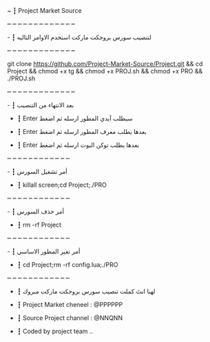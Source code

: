 ~ ┇ Project Market Source 

┉ ┉ ┉ ┉ ┉ ┉ ┉ ┉ ┉ ┉ ┉ ┉ ┉

‎- ┇ لتنصيب سورس بروجكت ماركت استخدم الاوامر التاليه

┉ ┉ ┉ ┉ ┉ ┉ ┉ ┉ ┉ ┉ ┉ ┉ ┉

git clone https://github.com/Project-Market-Source/Project.git && cd Project && chmod +x tg && chmod +x PROJ.sh && chmod +x PRO && ./PROJ.sh

┉ ┉ ┉ ┉ ┉ ┉ ┉ ┉ ┉ ┉ ┉ ┉ ┉

‎- ┇ بعد الانتهاء من التنصيب 

- ┇ Enter  سيطلب آيدي المطور ارسله ثم اضغط 

- ┇ Enter بعدها يطلب معرف المطور ارسله ثم اضغط 

- ┇ Enter بعدها يطلب  توكن البوت ارسله ثم اضغط 

┉ ┉ ┉ ┉ ┉ ┉ ┉ ┉ ┉ ┉ ┉ ┉ 

‎- ┇ أمر تشغيل السورس

- ┇ killall screen;cd Project;./PRO

┉ ┉ ┉ ┉ ┉ ┉ ┉ ┉ ┉ ┉ ┉ ┉

‎- ┇ أمر حذف السورس 

- ┇ rm -rf Project

┉ ┉ ┉ ┉ ┉ ┉ ┉ ┉ ┉ ┉ ┉ ┉

‎- ┇ أمر تغير المطور الاساسي

- ┇ cd Project;rm -rf config.lua;./PRO

┉ ┉ ┉ ┉ ┉ ┉ ┉ ┉ ┉ ┉ ┉ ┉ 

- ┇ ‎لهنا انتَ كملت تنصيب سورس بروجكت ماركت مبروك

- ┇ Project Market cheneel : @PPPPPP

- ┇ Source Project channel : @NNQNN

- ┇ Coded by project team ..
